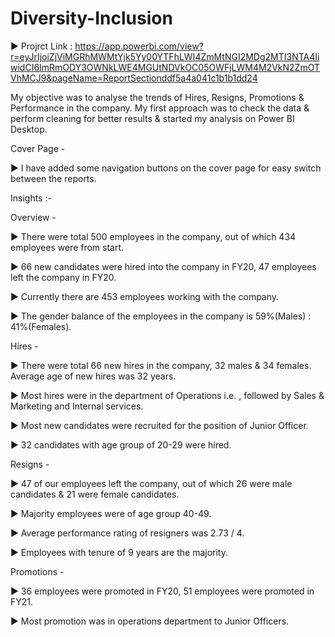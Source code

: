 # Diversity-Inclusion

▶ Projrct Link : https://app.powerbi.com/view?r=eyJrIjoiZjViMGRhMWMtYjk5Yy00YTFhLWI4ZmMtNGI2MDg2MTI3NTA4IiwidCI6ImRmODY3OWNkLWE4MGUtNDVkOC05OWFjLWM4M2VkN2ZmOTVhMCJ9&pageName=ReportSectionddf5a4a041c1b1b1dd24

My objective was to analyse the trends of Hires, Resigns, Promotions & Performance in the company.
My first approach was to check the data & perform cleaning for better results & started my analysis on Power BI Desktop.


Cover Page -

▶ I have added some navigation buttons on the cover page for easy switch between the reports.


Insights :-

Overview -

▶ There were total 500 employees in the company, out of which 434 employees were from start.

▶ 66 new candidates were hired into the company in FY20, 47 employees left the company in FY20.

▶ Currently there are 453 employees working with the company.

▶ The gender balance of the employees in the company is 59%(Males) : 41%(Females).


Hires -

▶ There were total 66 new hires in the company, 32 males & 34 females. Average age of new hires was 32 years.

▶ Most hires were in the department of Operations i.e. , followed by Sales & Marketing and Internal services.

▶ Most new candidates were recruited for the position of Junior Officer.

▶ 32 candidates with age group of 20-29 were hired.


Resigns -

▶ 47 of our employees left the company, out of which 26 were male candidates & 21 were female candidates.

▶ Majority employees were of age group 40-49.

▶ Average performance rating of resigners was 2.73 / 4.

▶ Employees with tenure of 9 years are the majority.


Promotions -

▶ 36 employees were promoted in FY20, 51 employees were promoted in FY21.

▶ Most promotion was in operations department to Junior Officers.
